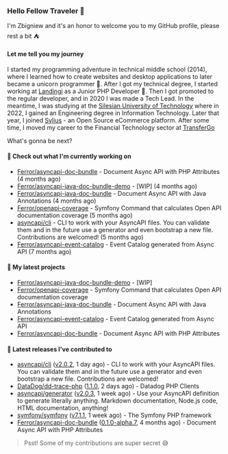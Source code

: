 ### Hello Fellow Traveler 👋

I'm Zbigniew and it's an honor to welcome you to my GitHub profile, please rest a bit ⛺️

#### Let me tell you my journey

I started my programming adventure in technical middle school (2014), where I learned how to create websites and desktop applications to later became a unicorn programmer 🦄. After I got my technical degree, I started working at [Landingi](https://github.com/landingi) as a Junior PHP Developer 🥇. Then I got promoted to the regular developer, and in 2020 I was made a Tech Lead. In the meantime, I was studying at the [Silesian University of Technology](https://www.polsl.pl/en/) where in 2022, I gained an Engineering degree in Information Technology. Later that year, I joined [Sylius](https://github.com/sylius) - an Open Source eCommerce platform. After some time, I moved my career to the Financial Technology sector at [TransferGo](https://github.com/transfergo)

What's gonna be next?

#### 👷 Check out what I'm currently working on

- [Ferror/asyncapi-doc-bundle](https://github.com/Ferror/asyncapi-doc-bundle) - Document Async API with PHP Attributes (4 months ago)
- [Ferror/asyncapi-java-doc-bundle-demo](https://github.com/Ferror/asyncapi-java-doc-bundle-demo) - [WIP] (4 months ago)
- [Ferror/asyncapi-java-doc-bundle](https://github.com/Ferror/asyncapi-java-doc-bundle) - Document Async API with Java Annotations (4 months ago)
- [Ferror/openapi-coverage](https://github.com/Ferror/openapi-coverage) - Symfony Command that calculates Open API documentation coverage (5 months ago)
- [asyncapi/cli](https://github.com/asyncapi/cli) - CLI to work with your AsyncAPI files. You can validate them and in the future use a generator and even bootstrap a new file. Contributions are welcomed! (5 months ago)
- [Ferror/asyncapi-event-catalog](https://github.com/Ferror/asyncapi-event-catalog) - Event Catalog generated from Async API (7 months ago)

#### 🌱 My latest projects

- [Ferror/asyncapi-java-doc-bundle-demo](https://github.com/Ferror/asyncapi-java-doc-bundle-demo) - [WIP]
- [Ferror/openapi-coverage](https://github.com/Ferror/openapi-coverage) - Symfony Command that calculates Open API documentation coverage
- [Ferror/asyncapi-java-doc-bundle](https://github.com/Ferror/asyncapi-java-doc-bundle) - Document Async API with Java Annotations
- [Ferror/asyncapi-event-catalog](https://github.com/Ferror/asyncapi-event-catalog) - Event Catalog generated from Async API
- [Ferror/asyncapi-doc-bundle](https://github.com/Ferror/asyncapi-doc-bundle) - Document Async API with PHP Attributes

#### 🔭 Latest releases I've contributed to

- [asyncapi/cli](https://github.com/asyncapi/cli) ([v2.0.2](https://github.com/asyncapi/cli/releases/tag/v2.0.2), 1 day ago) - CLI to work with your AsyncAPI files. You can validate them and in the future use a generator and even bootstrap a new file. Contributions are welcomed!
- [DataDog/dd-trace-php](https://github.com/DataDog/dd-trace-php) ([1.1.0](https://github.com/DataDog/dd-trace-php/releases/tag/1.1.0), 2 days ago) - Datadog PHP Clients
- [asyncapi/generator](https://github.com/asyncapi/generator) ([v2.0.3](https://github.com/asyncapi/generator/releases/tag/v2.0.3), 1 week ago) - Use your AsyncAPI definition to generate literally anything. Markdown documentation, Node.js code, HTML documentation, anything!
- [symfony/symfony](https://github.com/symfony/symfony) ([v7.1.1](https://github.com/symfony/symfony/releases/tag/v7.1.1), 1 week ago) - The Symfony PHP framework
- [Ferror/asyncapi-doc-bundle](https://github.com/Ferror/asyncapi-doc-bundle) ([0.1.0-alpha.7](https://github.com/Ferror/asyncapi-doc-bundle/releases/tag/0.1.0-alpha.7), 4 months ago) - Document Async API with PHP Attributes

>
> Psst! Some of my contributions are super secret 😅
>
